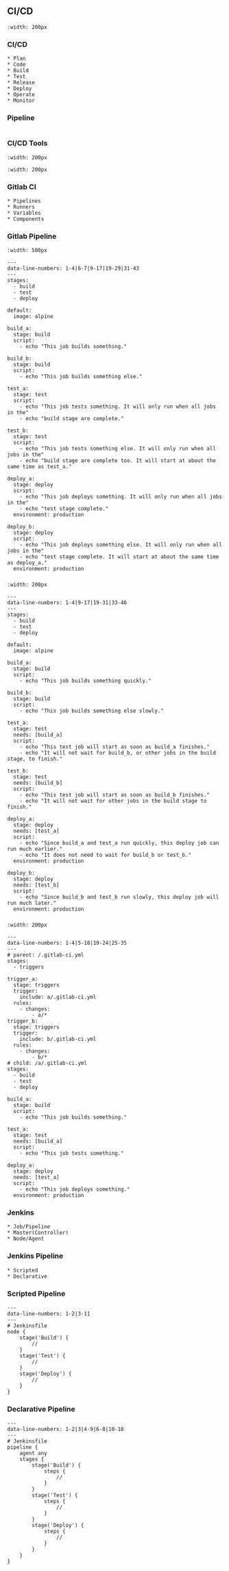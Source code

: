 ## CI/CD

```{image} ../img/cicd.svg
:width: 200px
```

### CI/CD
```{revealjs-fragments}
* Plan
* Code
* Build
* Test
* Release
* Deploy
* Operate
* Monitor
```

### Pipeline
```{image} ../img/pipeline-flow.png
```

### CI/CD Tools
```{image} ../img/gitlab.svg
:width: 200px
```
```{image} ../img/jenkins.svg
:width: 200px
```

### Gitlab CI
```{revealjs-fragments}
* Pipelines
* Runners
* Variables
* Components
```

### Gitlab Pipeline
```{image} ../img/gitlab-slides1.png
:width: 500px
```
```{revealjs-code-block} yaml
---
data-line-numbers: 1-4|6-7|9-17|19-29|31-43
---
stages:
  - build
  - test
  - deploy

default:
  image: alpine

build_a:
  stage: build
  script:
    - echo "This job builds something."

build_b:
  stage: build
  script:
    - echo "This job builds something else."

test_a:
  stage: test
  script:
    - echo "This job tests something. It will only run when all jobs in the"
    - echo "build stage are complete."

test_b:
  stage: test
  script:
    - echo "This job tests something else. It will only run when all jobs in the"
    - echo "build stage are complete too. It will start at about the same time as test_a."

deploy_a:
  stage: deploy
  script:
    - echo "This job deploys something. It will only run when all jobs in the"
    - echo "test stage complete."
  environment: production

deploy_b:
  stage: deploy
  script:
    - echo "This job deploys something else. It will only run when all jobs in the"
    - echo "test stage complete. It will start at about the same time as deploy_a."
  environment: production

```

### 
```{image} ../img/gitlab-slides2.png
:width: 200px
```
```{revealjs-code-block} yaml
---
data-line-numbers: 1-4|9-17|19-31|33-46
---
stages:
  - build
  - test
  - deploy

default:
  image: alpine

build_a:
  stage: build
  script:
    - echo "This job builds something quickly."

build_b:
  stage: build
  script:
    - echo "This job builds something else slowly."

test_a:
  stage: test
  needs: [build_a]
  script:
    - echo "This test job will start as soon as build_a finishes."
    - echo "It will not wait for build_b, or other jobs in the build stage, to finish."

test_b:
  stage: test
  needs: [build_b]
  script:
    - echo "This test job will start as soon as build_b finishes."
    - echo "It will not wait for other jobs in the build stage to finish."

deploy_a:
  stage: deploy
  needs: [test_a]
  script:
    - echo "Since build_a and test_a run quickly, this deploy job can run much earlier."
    - echo "It does not need to wait for build_b or test_b."
  environment: production

deploy_b:
  stage: deploy
  needs: [test_b]
  script:
    - echo "Since build_b and test_b run slowly, this deploy job will run much later."
  environment: production
```

### 
```{image} ../img/gitlab-slides3.png
:width: 200px
```
```{revealjs-code-block} yaml
---
data-line-numbers: 1-4|5-18|19-24|25-35
---
# parent: /.gitlab-ci.yml
stages:
  - triggers

trigger_a:
  stage: triggers
  trigger:
    include: a/.gitlab-ci.yml
  rules:
    - changes:
        - a/*
trigger_b:
  stage: triggers
  trigger:
    include: b/.gitlab-ci.yml
  rules:
    - changes:
        - b/*
# child: /a/.gitlab-ci.yml
stages:
  - build
  - test
  - deploy

build_a:
  stage: build
  script:
    - echo "This job builds something."

test_a:
  stage: test
  needs: [build_a]
  script:
    - echo "This job tests something."

deploy_a:
  stage: deploy
  needs: [test_a]
  script:
    - echo "This job deploys something."
  environment: production
```

### Jenkins
```{revealjs-fragments}
* Job/Pipeline
* Master(Controller)
* Node/Agent
```

### Jenkins Pipeline
```{revealjs-fragments}
* Scripted
* Declarative
```

### Scripted Pipeline

```{revealjs-code-block} groovy
---
data-line-numbers: 1-2|3-11
---
# Jenkinsfile
node {
    stage('Build') {
        //
    }
    stage('Test') {
        //
    }
    stage('Deploy') {
        //
    }
}
```

### Declarative Pipeline

```{revealjs-code-block} groovy
---
data-line-numbers: 1-2|3|4-9|6-8|10-18
---
# Jenkinsfile
pipeline {
    agent any
    stages {
        stage('Build') {
            steps {
                //
            }
        }
        stage('Test') {
            steps {
                //
            }
        }
        stage('Deploy') {
            steps {
                //
            }
        }
    }
}
```
